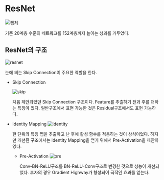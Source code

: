 # ResNet
![캡처](https://user-images.githubusercontent.com/74402562/103434833-03349280-4c4a-11eb-86d6-d53baeb8b178.PNG)

기존 20계층 수준의 네트워크를 152계층까지 늘이는 성과를 거두었다.

ResNet의 구조
-------------
![resnet](https://user-images.githubusercontent.com/74402562/103434926-493e2600-4c4b-11eb-9264-082e2f7deda8.PNG)

눈에 띄는 Skip Connection이 주요한 역할을 한다.
- Skip Connection

  ![skip](https://user-images.githubusercontent.com/74402562/103435182-9243a980-4c4e-11eb-97f6-ca5fb867127e.PNG)

  처음 제안되었던 Skip Connection 구조이다. Feature를 추출하기 전과 후를 더하는 특징이 있다. 일반구조에서 표현 가능한 것은 Residual구조에서도 표현 가능하다.
- Identity Mapping
  ![identity](https://user-images.githubusercontent.com/74402562/103435183-940d6d00-4c4e-11eb-866e-8bfc761d0da7.PNG)

  한 단위의 특징 맵을 추출하고 난 후에 활성 함수를 적용하는 것이 상식이었다. 하지만 개선된 구조에서는 Identity Mapping을 얻기 위해서 Pre-Activation을 제안하였다.
  - Pre-Activation
    ![pre](https://user-images.githubusercontent.com/74402562/103435186-95d73080-4c4e-11eb-8402-bdd0048cc499.PNG)
    
    Conv-BN-ReLU구조를 BN-ReLU-Conv구조로 변경한 것으로 성능이 개선되었다. 후자의 경우 Gradient Highway가 형성되어 극적인 효과를 얻는다.
